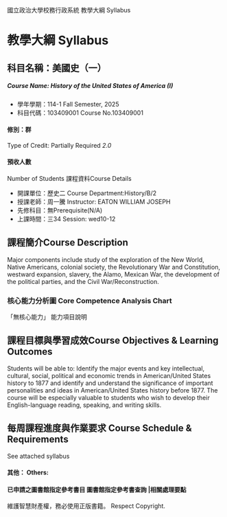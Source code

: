 國立政治大學校務行政系統 教學大綱 Syllabus
# 教學大綱 Syllabus
##  科目名稱：美國史（一） 
#####  Course Name: History of the United States of America (I)
  * 學年學期：114-1 Fall Semester, 2025 
  * 科目代碼：103409001 Course No.103409001
#### 修別：群
Type of Credit: Partially Required 
_2.0_
#### 預收人數
Number of Students
課程資料Course Details
  * 開課單位：歷史二 Course Department:History/B/2 
  * 授課老師：周一騰 Instructor: EATON WILLIAM JOSEPH 
  * 先修科目：無Prerequisite(N/A)
  * 上課時間：三34 Session: wed10-12
##  課程簡介Course Description
Major components include study of the exploration of the New World, Native Americans, colonial society, the Revolutionary War and Constitution, westward expansion, slavery, the Alamo, Mexican War, the development of the political parties, and the Civil War/Reconstruction. 
###  核心能力分析圖 Core Competence Analysis Chart
「無核心能力」 
能力項目說明
##  課程目標與學習成效Course Objectives & Learning Outcomes 
Students will be able to: Identify the major events and key intellectual, cultural, social, political and economic trends in American/United States history to 1877 and identify and understand the significance of important personalities and ideas in American/United States history before 1877. The course will be especially valuable to students who wish to develop their English-language reading, speaking, and writing skills.
##  每周課程進度與作業要求 Course Schedule & Requirements
See attached syllabus 
####  其他： Others:
####  已申請之圖書館指定參考書目  圖書館指定參考書查詢 |相關處理要點
維護智慧財產權，務必使用正版書籍。 Respect Copyright.